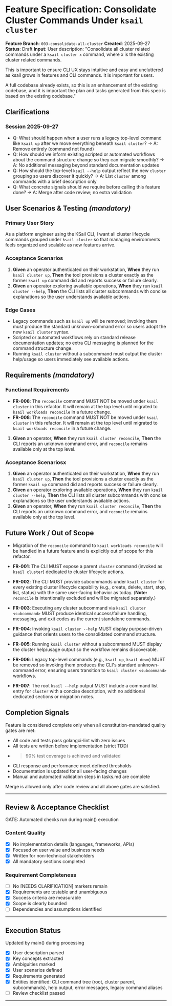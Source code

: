# Feature Specification: Consolidate Cluster Commands Under `ksail cluster`

**Feature Branch**: `003-consolidate-all-cluster`
**Created**: 2025-09-27
**Status**: Draft
**Input**: User description: "Consolidate all cluster related commands under a `ksail cluster x` command, where x is the existing cluster related commands.

This is important to ensure CLI UX stays intuitive and easy and uncluttered as ksail grows in features and CLI commands. It is important for users.

A full codebase already exists, so this is an enhancement of the existing codebase, and it is important the plan and tasks generated from this spec is based on the existing codebase."

## Clarifications

### Session 2025-09-27

- Q: What should happen when a user runs a legacy top-level command like `ksail up` after we move everything beneath `ksail cluster`? → A: Remove entirely (command not found)
- Q: How should we inform existing scripted or automated workflows about the command structure change so they can migrate smoothly? → A: No additional messaging beyond standard documentation updates
- Q: How should the top-level `ksail --help` output reflect the new `cluster` grouping so users discover it quickly? → A: List `cluster` among commands with a brief description only
- Q: What concrete signals should we require before calling this feature done? → A: Merge after code review; no extra validation

## User Scenarios & Testing *(mandatory)*

### Primary User Story

As a platform engineer using the KSail CLI, I want all cluster lifecycle commands grouped under `ksail cluster` so that managing environments feels organized and scalable as new features arrive.

### Acceptance Scenarios

1. **Given** an operator authenticated on their workstation, **When** they run `ksail cluster up`, **Then** the tool provisions a cluster exactly as the former `ksail up` command did and reports success or failure clearly.
2. **Given** an operator exploring available operations, **When** they run `ksail cluster --help`, **Then** the CLI lists all cluster subcommands with concise explanations so the user understands available actions.

### Edge Cases

- Legacy commands such as `ksail up` will be removed; invoking them must produce the standard unknown-command error so users adopt the new `ksail cluster` syntax.
- Scripted or automated workflows rely on standard release documentation updates; no extra CLI messaging is planned for the command structure change.
- Running `ksail cluster` without a subcommand must output the cluster help/usage so users immediately see available actions.

## Requirements *(mandatory)*

### Functional Requirements

- **FR-008**: The `reconcile` command MUST NOT be moved under `ksail cluster` in this refactor. It will remain at the top level until migrated to `ksail workloads reconcile` in a future change.
- **FR-008**: The `reconcile` command MUST NOT be moved under `ksail cluster` in this refactor. It will remain at the top level until migrated to `ksail workloads reconcile` in a future change.

1. **Given** an operator, **When** they run `ksail cluster reconcile`, **Then** the CLI reports an unknown command error, and `reconcile` remains available only at the top level.

### Acceptance Scenariosx

1. **Given** an operator authenticated on their workstation, **When** they run `ksail cluster up`, **Then** the tool provisions a cluster exactly as the former `ksail up` command did and reports success or failure clearly.
2. **Given** an operator exploring available operations, **When** they run `ksail cluster --help`, **Then** the CLI lists all cluster subcommands with concise explanations so the user understands available actions.
3. **Given** an operator, **When** they run `ksail cluster reconcile`, **Then** the CLI reports an unknown command error, and `reconcile` remains available only at the top level.

## Future Work / Out of Scope

- Migration of the `reconcile` command to `ksail workloads reconcile` will be handled in a future feature and is explicitly out of scope for this refactor.

- **FR-001**: The CLI MUST expose a parent `cluster` command (invoked as `ksail cluster`) dedicated to cluster lifecycle actions.
- **FR-002**: The CLI MUST provide subcommands under `ksail cluster` for every existing cluster lifecycle capability (e.g., create, delete, start, stop, list, status) with the same user-facing behavior as today. (**Note:** `reconcile` is intentionally excluded and will be migrated separately.)
- **FR-003**: Executing any cluster subcommand via `ksail cluster <subcommand>` MUST produce identical success/failure handling, messaging, and exit codes as the current standalone commands.
- **FR-004**: Invoking `ksail cluster --help` MUST display purpose-driven guidance that orients users to the consolidated command structure.
- **FR-005**: Running `ksail cluster` without a subcommand MUST display the cluster help/usage output so the workflow remains discoverable.
- **FR-006**: Legacy top-level commands (e.g., `ksail up`, `ksail down`) MUST be removed so invoking them produces the CLI's standard unknown-command error, ensuring users transition to `ksail cluster <subcommand>` workflows.
- **FR-007**: The root `ksail --help` output MUST include a command list entry for `cluster` with a concise description, with no additional dedicated sections or migration notes.

## Completion Signals

Feature is considered complete only when all constitution-mandated quality gates are met:

- All code and tests pass golangci-lint with zero issues
- All tests are written before implementation (strict TDD)
- >90% test coverage is achieved and validated
- CLI response and performance meet defined thresholds
- Documentation is updated for all user-facing changes
- Manual and automated validation steps in tasks.md are complete

Merge is allowed only after code review and all above gates are satisfied.

---

## Review & Acceptance Checklist

GATE: Automated checks run during main() execution

### Content Quality

- [x] No implementation details (languages, frameworks, APIs)
- [x] Focused on user value and business needs
- [x] Written for non-technical stakeholders
- [x] All mandatory sections completed

### Requirement Completeness

- [ ] No [NEEDS CLARIFICATION] markers remain
- [x] Requirements are testable and unambiguous
- [x] Success criteria are measurable
- [x] Scope is clearly bounded
- [ ] Dependencies and assumptions identified

---

## Execution Status

Updated by main() during processing

- [x] User description parsed
- [x] Key concepts extracted
- [x] Ambiguities marked
- [x] User scenarios defined
- [x] Requirements generated
- [x] Entities identified: CLI command tree (root, cluster parent, subcommands), help output, error messages, legacy command aliases
- [ ] Review checklist passed

---
